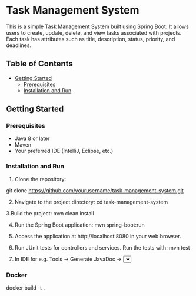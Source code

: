 # Task Management System

This is a simple Task Management System built using Spring Boot. It allows users to create, update, delete, and view tasks associated with projects. Each task has attributes such as title, description, status, priority, and deadlines.

## Table of Contents

- [Getting Started](#getting-started)
  - [Prerequisites](#prerequisites)
  - [Installation and Run](#installation)

## Getting Started

### Prerequisites

- Java 8 or later
- Maven
- Your preferred IDE (IntelliJ, Eclipse, etc.)

### Installation and Run
1. Clone the repository:

git clone https://github.com/yourusername/task-management-system.git

2. Navigate to the project directory:
cd task-management-system

3.Build the project:
mvn clean install

4. Run the Spring Boot application:
mvn spring-boot:run

5. Access the application at http://localhost:8080 in your web browser.

6. Run JUnit tests for controllers and services. Run the tests with:
mvn test

7. In IDE for e.g. Tools -> Generate JavaDoc -> <Select putput doc folder> -> Click on 'Generate'

### Docker
docker build -t <image-name> .